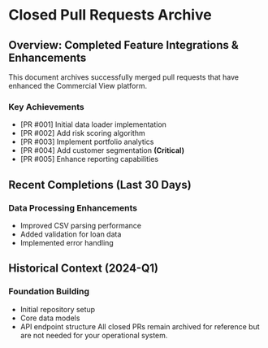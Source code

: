 # Closed Pull Requests Archive

## Overview: Completed Feature Integrations & Enhancements

This document archives successfully merged pull requests that have enhanced the Commercial View platform.

### Key Achievements

- [PR #001] Initial data loader implementation
- [PR #002] Add risk scoring algorithm
- [PR #003] Implement portfolio analytics
- [PR #004] Add customer segmentation **(Critical)**
- [PR #005] Enhance reporting capabilities

## Recent Completions (Last 30 Days)

### Data Processing Enhancements

- Improved CSV parsing performance
- Added validation for loan data
- Implemented error handling

## Historical Context (2024-Q1)

### Foundation Building

- Initial repository setup
- Core data models
- API endpoint structure
All closed PRs remain archived for reference but are not needed for your operational system.
